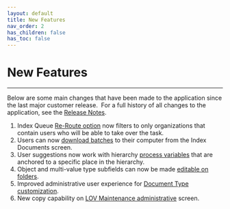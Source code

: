 ```yaml
---
layout: default
title: New Features
nav_order: 2
has_children: false
has_toc: false
---
```


# New Features
---

Below are some main changes that have been made to the application since the last major customer release.  For a full history of all changes to the application, see the [Release Notes](../release-notes/index.md).


1.  Index Queue [Re-Route option](Adding_Documents_in_Batch.htm#re-route) now filters to only organizations that contain users who will be able to take over the task.
2.  Users can now [download batches](Adding_Documents_in_Batch.htm#re-route) to their computer from the Index Documents screen.
3.  User suggestions now work with hierarchy [process variables](BPMN_Tasks.htm#Workflow_Variables) that are anchored to a specific place in the hierarchy.
4.  Object and multi-value type subfields can now be made [editable on folders](Configuring_Folder_Fields.htm).
5.  Improved administrative user experience for [Document Type customization](Classification_Document_Types.htm).
6.  New copy capability on [LOV Maintenance administrative](List_of_Values_Maintenance_Screen.htm) screen.